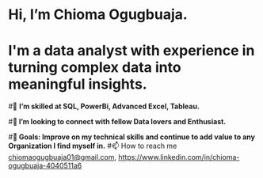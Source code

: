 # Hi, I’m Chioma Ogugbuaja.
# **I'm a data analyst with experience in turning complex data into meaningful insights.**
#🌱 **I’m skilled at SQL, PowerBi, Advanced Excel, Tableau.**

#**💞️ I’m looking to connect with fellow Data lovers and Enthusiast.**

#**🥅 Goals: Improve on my technical skills and continue to add value to any Organization I find myself in.**
#📫 How to reach me chiomaogugbuaja01@gmail.com, https://www.linkedin.com/in/chioma-ogugbuaja-4040511a6
